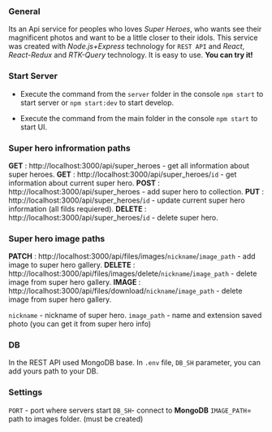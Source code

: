 ### General

Its an Api service for peoples who loves *Super Heroes*, who wants see their magnificent photos and want to be a little closer to their idols. 
This service was created with *Node.js+Express* technology for `REST API` and *React*, *React-Redux* and *RTK-Query* technology.
It is easy to use. **You can try it!**




### Start Server

- Execute the command from the `server` folder in the console `npm start` to start server or `npm start:dev` to start develop.

- Execute the command from the main folder in the console `npm start` to start UI.

### Super hero infrormation paths

**GET** : http://localhost:3000/api/super_heroes - get all information about super heroes. 
**GET** : http://localhost:3000/api/super_heroes/`id` - get information about current super hero. 
**POST** : http://localhost:3000/api/super_heroes - add super hero to collection. 
**PUT** : http://localhost:3000/api/super_heroes/`id` - update current super hero information (all filds requiered). 
**DELETE** : http://localhost:3000/api/super_heroes/`id` - delete super hero.

### Super hero image paths

**PATCH** : http://localhost:3000/api/files/images/`nickname`/`image_path` - add image to super hero gallery.
**DELETE** : http://localhost:3000/api/files/images/delete/`nickname`/`image_path`  - delete image from super hero gallery.
**IMAGE** : http://localhost:3000/api/files/download/`nickname`/`image_path`  - delete image from super hero gallery.


`nickname` - nickname of super hero.
`image_path` - name and extension saved photo (you can get it from super hero info)

### DB

In the REST API used MongoDB base. In `.env` file, `DB_SH` parameter, you can add yours path to your DB.

### Settings

`PORT` - port where servers start
`DB_SH`- connect to **MongoDB**
`IMAGE_PATH`= path to images folder. (must be created)



